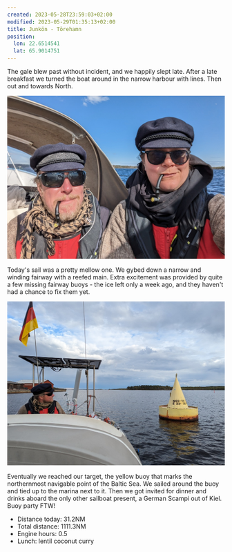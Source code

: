 ```yaml
---
created: 2023-05-28T23:59:03+02:00
modified: 2023-05-29T01:35:13+02:00
title: Junkön - Törehamn
position:
  lon: 22.6514541
  lat: 65.9014751
---
```


The gale blew past without incident, and we happily slept late. After a late breakfast we turned the boat around in the narrow harbour with lines. Then out and towards North.

![Image](../2023/079093973c1aee7f5285f97ef7abac71.jpg) 

Today's sail was a pretty mellow one. We gybed down a narrow and winding fairway with a reefed main. Extra excitement was provided by quite a few missing fairway buoys - the ice left only a week ago, and they haven't had a chance to fix them yet.

![Image](../2023/6608014d15c7c8a38d11d145e900bfc2.jpg)

Eventually we reached our target, the yellow buoy that marks the northernmost navigable point of the Baltic Sea. We sailed around the buoy and tied up to the marina next to it. Then we got invited for dinner and drinks aboard the only other sailboat present, a German Scampi out of Kiel. Buoy party FTW!

* Distance today: 31.2NM
* Total distance: 1111.3NM
* Engine hours: 0.5
* Lunch: lentil coconut curry
